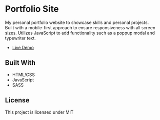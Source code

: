 # Portfolio Site

My personal portfolio website to showcase skills and personal projects. Built with a mobile-first approach to ensure responsiveness with all screen sizes. Utilizes JavaScript to add functionality such as a poppup modal and typewriter text.

- [Live Demo](https://johnngo.co/)

## Built With

- HTML/CSS
- JavaScript
- SASS

## License

This project is licensed under MIT
